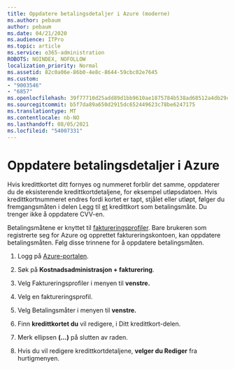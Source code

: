 ```yaml
---
title: Oppdatere betalingsdetaljer i Azure (moderne)
ms.author: pebaum
author: pebaum
ms.date: 04/21/2020
ms.audience: ITPro
ms.topic: article
ms.service: o365-administration
ROBOTS: NOINDEX, NOFOLLOW
localization_priority: Normal
ms.assetid: 82c0a06e-86b0-4e8c-8644-59cbc02e7645
ms.custom:
- "9003546"
- "6857"
ms.openlocfilehash: 39f77710d25add89d1bb9610ae1875784b538ad68512a4db29c1388e53e0fd75
ms.sourcegitcommit: b5f7da89a650d2915dc652449623c78be6247175
ms.translationtype: MT
ms.contentlocale: nb-NO
ms.lasthandoff: 08/05/2021
ms.locfileid: "54007331"
---
```

# <a name="update-payment-details-in-azure"></a>Oppdatere betalingsdetaljer i Azure

Hvis kredittkortet ditt fornyes og nummeret forblir det samme, oppdaterer du de eksisterende kredittkortdetaljene, for eksempel utløpsdatoen. Hvis kredittkortnummeret endres fordi kortet er tapt, stjålet eller utløpt, følger du fremgangsmåten i delen Legg til [et](https://docs.microsoft.com/azure/cost-management-billing/manage/change-credit-card?WT.mc_id=Portal-Microsoft_Azure_Support#addcard) kredittkort som betalingsmåte. Du trenger ikke å oppdatere CVV-en.

Betalingsmåtene er knyttet til [faktureringsprofiler](https://docs.microsoft.com/azure/billing/billing-how-to-change-credit-card?WT.mc_id=Portal-Microsoft_Azure_Support#change-payment-method-for-a-billing-profile). Bare brukeren som registrerte seg for Azure og opprettet faktureringskontoen, kan oppdatere betalingsmåten. Følg disse trinnene for å oppdatere betalingsmåten.

1. Logg på [Azure-portalen](https://portal.azure.com/).

2. Søk på **Kostnadsadministrasjon + fakturering**.

3. Velg Faktureringsprofiler i menyen til **venstre.**

4. Velg en faktureringsprofil.

5. Velg Betalingsmåter i menyen til **venstre.**

6. Finn **kredittkortet du** vil redigere, i Ditt kredittkort-delen.
7. Merk ellipsen **(...)** på slutten av raden.

8. Hvis du vil redigere kredittkortdetaljene,  **velger du Rediger**  fra hurtigmenyen.
